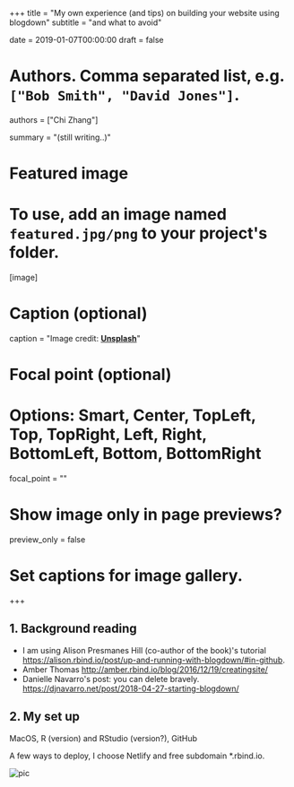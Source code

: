 +++
title = "My own experience (and tips) on building your website using blogdown"
subtitle = "and what to avoid"

date = 2019-01-07T00:00:00
draft = false

# Authors. Comma separated list, e.g. `["Bob Smith", "David Jones"]`.
authors = ["Chi Zhang"]

summary = "(still writing..)"

# Featured image
# To use, add an image named `featured.jpg/png` to your project's folder. 
[image]
  # Caption (optional)
  caption = "Image credit: [**Unsplash**](https://unsplash.com/photos/CpkOjOcXdUY)"

  # Focal point (optional)
  # Options: Smart, Center, TopLeft, Top, TopRight, Left, Right, BottomLeft, Bottom, BottomRight
  focal_point = ""

  # Show image only in page previews?
  preview_only = false

# Set captions for image gallery.
+++




## 1. Background reading 

- I am using Alison Presmanes Hill (co-author of the book)'s tutorial https://alison.rbind.io/post/up-and-running-with-blogdown/#in-github. 
- Amber Thomas http://amber.rbind.io/blog/2016/12/19/creatingsite/ 
- Danielle Navarro's post: you can delete bravely. https://djnavarro.net/post/2018-04-27-starting-blogdown/





## 2. My set up 

MacOS, R (version) and RStudio (version?), GitHub 



A few ways to deploy, I choose Netlify and free subdomain *.rbind.io. 

![pic](/img/pic.jpg)










